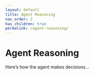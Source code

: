 ```yaml
---
layout: default
title: Agent Reasoning
nav_order: 2
has_children: true
permalink: /agent-reasoning/
---
```


# Agent Reasoning

Here’s how the agent makes decisions...
